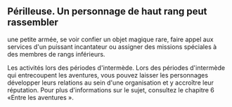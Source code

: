 ## Périlleuse. Un personnage de haut rang peut rassembler

une petite armée, se voir confier un objet magique rare, faire
appel aux services d'un puissant incantateur ou assigner des
missions spéciales à des membres de rangs inférieurs.

Les activités lors des périodes d'intermède. Lors des
périodes d'intermède qui entrecoupent les aventures, vous
pouvez laisser les personnages développer leurs relations
au sein d'une organisation et y accroître leur réputation.
Pour plus d'informations sur le sujet, consultez le chapitre 6
«Entre les aventures ».
